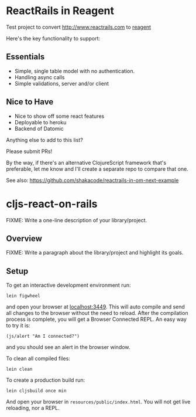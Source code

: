# ReactRails in Reagent

Test project to convert http://www.reactrails.com to [reagent](https://reagent-project.github.io/)

Here's the key functionality to support:

## Essentials
* Simple, single table model with no authentication.
* Handling async calls
* Simple validations, server and/or client

## Nice to Have
* Nice to show off some react features
* Deployable to heroku
* Backend of Datomic

Anything else to add to this list?

Please submit PRs!

By the way, if there's an alternative ClojureScript framework that's preferable, let me know and I'll create a separate repo to compare that one.

See also: https://github.com/shakacode/reactrails-in-om-next-example

# cljs-react-on-rails

FIXME: Write a one-line description of your library/project.

## Overview

FIXME: Write a paragraph about the library/project and highlight its goals.

## Setup

To get an interactive development environment run:

    lein figwheel

and open your browser at [localhost:3449](http://localhost:3449/).
This will auto compile and send all changes to the browser without the
need to reload. After the compilation process is complete, you will
get a Browser Connected REPL. An easy way to try it is:

    (js/alert "Am I connected?")

and you should see an alert in the browser window.

To clean all compiled files:

    lein clean

To create a production build run:

    lein cljsbuild once min

And open your browser in `resources/public/index.html`. You will not
get live reloading, nor a REPL. 
